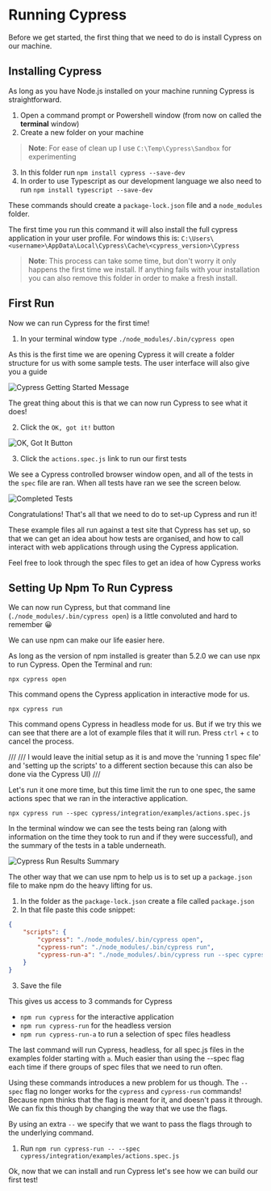 # Running Cypress

Before we get started, the first thing that we need to do is install Cypress on our machine.

## Installing Cypress

As long as you have Node.js installed on your machine running Cypress is straightforward.

1. Open a command prompt or Powershell window (from now on called the **terminal** window)
2. Create a new folder on your machine

> **Note**: For ease of clean up I use `C:\Temp\Cypress\Sandbox` for experimenting

3. In this folder run `npm install cypress --save-dev`
4. In order to use Typescript as our development language we also need to run `npm install typescript --save-dev`

These commands should create a `package-lock.json` file and a `node_modules` folder.

The first time you run this command it will also install the full cypress application in your user profile. For windows this is: `C:\Users\<username>\AppData\Local\Cypress\Cache\<cypress_version>\Cypress`

> **Note**: This process can take some time, but don't worry it only happens the first time we install. If anything fails with your installation you can also remove this folder in order to make a fresh install.

## First Run

Now we can run Cypress for the first time!

1. In your terminal window type `./node_modules/.bin/cypress open`

As this is the first time we are opening Cypress it will create a folder structure for us with some sample tests. The user interface will also give you a guide

![Cypress Getting Started Message](images/cypress-first-run.png)

The great thing about this is that we can now run Cypress to see what it does!

2. Click the `OK, got it!` button

![OK, Got It Button](images/ok-got-it.png)

3. Click the `actions.spec.js` link to run our first tests

We see a Cypress controlled browser window open, and all of the tests in the `spec` file are ran. When all tests have ran we see the screen below.

![Completed Tests](images/actions-spec-ran.png)

Congratulations! That's all that we need to do to set-up Cypress and run it!

These example files all run against a test site that Cypress has set up, so that we can get an idea about how tests are organised, and how to call interact with web applications through using the Cypress application.

Feel free to look through the spec files to get an idea of how Cypress works

## Setting Up Npm To Run Cypress

We can now run Cypress, but that command line (`./node_modules/.bin/cypress open`) is a little convoluted and hard to remember 😀

We can use npm can make our life easier here.

As long as the version of npm installed is greater than 5.2.0 we can use npx to run Cypress. Open the Terminal and run:

`npx cypress open`

This command opens the Cypress application in interactive mode for us.

`npx cypress run`

This command opens Cypress in headless mode for us. But if we try this we can see that there are a lot of example files that it will run. Press `ctrl` + `c` to cancel the process.

///
/// I would leave the initial setup as it is and move the 'running 1 spec file' and 'setting up the scripts' to a different section because this can also be done via the Cypress UI)
///

Let's run it one more time, but this time limit the run to one spec, the same actions spec that we ran in the interactive application.

`npx cypress run --spec cypress/integration/examples/actions.spec.js`

In the terminal window we can see the tests being ran (along with information on the time they took to run and if they were successful), and the summary of the tests in a table underneath.

![Cypress Run Results Summary](images/cypress-run-summary.png)

The other way that we can use npm to help  us is to set up a `package.json` file to make npm do the heavy lifting for us.

1. In the folder as the `package-lock.json` create a file called `package.json`
2. In that file paste this code snippet:

``` json
{
    "scripts": {
        "cypress": "./node_modules/.bin/cypress open",
        "cypress-run": "./node_modules/.bin/cypress run",
        "cypress-run-a": "./node_modules/.bin/cypress run --spec cypress/integration/examples/a*.spec.js"
    }
}
```

3. Save the file

This gives us access to 3 commands for Cypress

* `npm run cypress` for the interactive application
* `npm run cypress-run` for the headless version
* `npm run cypress-run-a` to run a selection of spec files headless

The last command will run Cypress, headless, for all spec.js files in the examples folder starting with `a`. Much easier than using the --spec flag each time if there groups of spec files that we need to run often.

Using these commands introduces a new problem for us though. The `-- spec` flag no longer works for the `cypress` and `cypress-run` commands! Because npm thinks that the flag is meant for it, and doesn't pass it through. We can fix this though by changing the way that we use the flags.

By using 
an extra `--` we specify that we want to pass the flags through to the underlying command.

1. Run `npm run cypress-run -- --spec cypress/integration/examples/actions.spec.js`

Ok, now that we can install and run Cypress let's see how we can build our first test!
